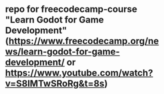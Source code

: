 # repo for freecodecamp-course "Learn Godot for Game Development" (https://www.freecodecamp.org/news/learn-godot-for-game-development/ or https://www.youtube.com/watch?v=S8lMTwSRoRg&t=8s)